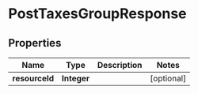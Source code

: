 
# PostTaxesGroupResponse

## Properties
Name | Type | Description | Notes
------------ | ------------- | ------------- | -------------
**resourceId** | **Integer** |  |  [optional]



